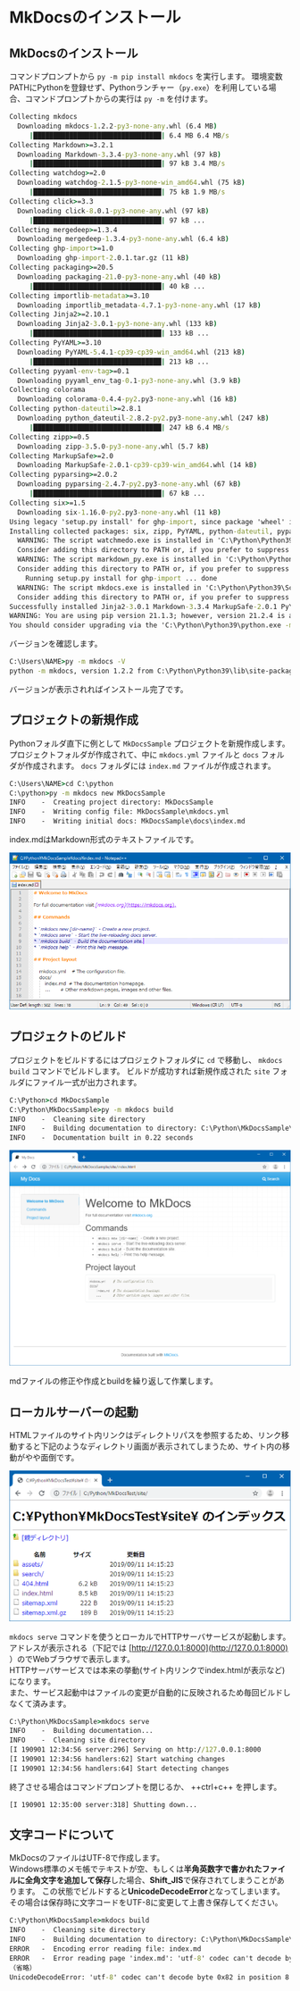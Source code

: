 # MkDocsのインストール

## MkDocsのインストール

コマンドプロンプトから `py -m pip install mkdocs` を実行します。
環境変数PATHにPythonを登録せず、Pythonランチャー（`py.exe`）を利用している場合、コマンドプロンプトからの実行は `py -m` を付けます。

``` bat
Collecting mkdocs
  Downloading mkdocs-1.2.2-py3-none-any.whl (6.4 MB)
     |████████████████████████████████| 6.4 MB 6.4 MB/s
Collecting Markdown>=3.2.1
  Downloading Markdown-3.3.4-py3-none-any.whl (97 kB)
     |████████████████████████████████| 97 kB 3.4 MB/s
Collecting watchdog>=2.0
  Downloading watchdog-2.1.5-py3-none-win_amd64.whl (75 kB)
     |████████████████████████████████| 75 kB 1.9 MB/s
Collecting click>=3.3
  Downloading click-8.0.1-py3-none-any.whl (97 kB)
     |████████████████████████████████| 97 kB ...
Collecting mergedeep>=1.3.4
  Downloading mergedeep-1.3.4-py3-none-any.whl (6.4 kB)
Collecting ghp-import>=1.0
  Downloading ghp-import-2.0.1.tar.gz (11 kB)
Collecting packaging>=20.5
  Downloading packaging-21.0-py3-none-any.whl (40 kB)
     |████████████████████████████████| 40 kB ...
Collecting importlib-metadata>=3.10
  Downloading importlib_metadata-4.7.1-py3-none-any.whl (17 kB)
Collecting Jinja2>=2.10.1
  Downloading Jinja2-3.0.1-py3-none-any.whl (133 kB)
     |████████████████████████████████| 133 kB ...
Collecting PyYAML>=3.10
  Downloading PyYAML-5.4.1-cp39-cp39-win_amd64.whl (213 kB)
     |████████████████████████████████| 213 kB ...
Collecting pyyaml-env-tag>=0.1
  Downloading pyyaml_env_tag-0.1-py3-none-any.whl (3.9 kB)
Collecting colorama
  Downloading colorama-0.4.4-py2.py3-none-any.whl (16 kB)
Collecting python-dateutil>=2.8.1
  Downloading python_dateutil-2.8.2-py2.py3-none-any.whl (247 kB)
     |████████████████████████████████| 247 kB 6.4 MB/s
Collecting zipp>=0.5
  Downloading zipp-3.5.0-py3-none-any.whl (5.7 kB)
Collecting MarkupSafe>=2.0
  Downloading MarkupSafe-2.0.1-cp39-cp39-win_amd64.whl (14 kB)
Collecting pyparsing>=2.0.2
  Downloading pyparsing-2.4.7-py2.py3-none-any.whl (67 kB)
     |████████████████████████████████| 67 kB ...
Collecting six>=1.5
  Downloading six-1.16.0-py2.py3-none-any.whl (11 kB)
Using legacy 'setup.py install' for ghp-import, since package 'wheel' is not installed.
Installing collected packages: six, zipp, PyYAML, python-dateutil, pyparsing, MarkupSafe, colorama, watchdog, pyyaml-env-tag, packaging, mergedeep, Markdown, Jinja2, importlib-metadata, ghp-import, click, mkdocs
  WARNING: The script watchmedo.exe is installed in 'C:\Python\Python39\Scripts' which is not on PATH.
  Consider adding this directory to PATH or, if you prefer to suppress this warning, use --no-warn-script-location.
  WARNING: The script markdown_py.exe is installed in 'C:\Python\Python39\Scripts' which is not on PATH.
  Consider adding this directory to PATH or, if you prefer to suppress this warning, use --no-warn-script-location.
    Running setup.py install for ghp-import ... done
  WARNING: The script mkdocs.exe is installed in 'C:\Python\Python39\Scripts' which is not on PATH.
  Consider adding this directory to PATH or, if you prefer to suppress this warning, use --no-warn-script-location.
Successfully installed Jinja2-3.0.1 Markdown-3.3.4 MarkupSafe-2.0.1 PyYAML-5.4.1 click-8.0.1 colorama-0.4.4 ghp-import-2.0.1 importlib-metadata-4.7.1 mergedeep-1.3.4 mkdocs-1.2.2 packaging-21.0 pyparsing-2.4.7 python-dateutil-2.8.2 pyyaml-env-tag-0.1 six-1.16.0 watchdog-2.1.5 zipp-3.5.0
WARNING: You are using pip version 21.1.3; however, version 21.2.4 is available.
You should consider upgrading via the 'C:\Python\Python39\python.exe -m pip install --upgrade pip' command.
```

バージョンを確認します。

``` bat
C:\Users\NAME>py -m mkdocs -V
python -m mkdocs, version 1.2.2 from C:\Python\Python39\lib\site-packages\mkdocs (Python 3.9)
```

バージョンが表示されればインストール完了です。

## プロジェクトの新規作成

Pythonフォルダ直下に例として `MkDocsSample` プロジェクトを新規作成します。
プロジェクトフォルダが作成されて、中に `mkdocs.yml` ファイルと `docs` フォルダが作成されます。
`docs` フォルダには `index.md` ファイルが作成されます。

``` bat
C:\Users\NAME>cd C:\python
C:\python>py -m mkdocs new MkDocsSample
INFO    -  Creating project directory: MkDocsSample
INFO    -  Writing config file: MkDocsSample\mkdocs.yml
INFO    -  Writing initial docs: MkDocsSample\docs\index.md
```

index.mdはMarkdown形式のテキストファイルです。

![MkDocs index.md](img\mkdocs01.png "MkDocs index.md")

## プロジェクトのビルド

プロジェクトをビルドするにはプロジェクトフォルダに `cd` で移動し、 `mkdocs build` コマンドでビルドします。
ビルドが成功すれば新規作成された `site` フォルダにファイル一式が出力されます。

``` bat
C:\Python>cd MkDocsSample
C:\Python\MkDocsSample>py -m mkdocs build
INFO    -  Cleaning site directory
INFO    -  Building documentation to directory: C:\Python\MkDocsSample\site
INFO    -  Documentation built in 0.22 seconds
```

![MkDocs index.html ブラウザ表示](img\mkdocs02.png "MkDocs indexl.html ブラウザ表示")

mdファイルの修正や作成とbuildを繰り返して作業します。

## ローカルサーバーの起動

HTMLファイルのサイト内リンクはディレクトリパスを参照するため、リンク移動すると下記のようなディレクトリ画面が表示されてしまうため、サイト内の移動がやや面倒です。

![MkDocs ディレクトリ表示](img\mkdocs03s.png "MkDocs ディレクトリ表示")

`mkdocs serve` コマンドを使うとローカルでHTTPサーバサービスが起動します。
アドレスが表示される（下記では [http://127.0.0.1:8000](http://127.0.0.1:8000) ）のでWebブラウザで表示します。  
HTTPサーバサービスでは本来の挙動(サイト内リンクでindex.htmlが表示など)になります。  
また、サービス起動中はファイルの変更が自動的に反映されるため毎回ビルドしなくて済みます。

``` bat
C:\Python\MkDocsSample>mkdocs serve
INFO    -  Building documentation...
INFO    -  Cleaning site directory
[I 190901 12:34:56 server:296] Serving on http://127.0.0.1:8000
[I 190901 12:34:56 handlers:62] Start watching changes
[I 190901 12:34:56 handlers:64] Start detecting changes
```

終了させる場合はコマンドプロンプトを閉じるか、 ++ctrl+c++ を押します。

``` bat
[I 190901 12:35:00 server:318] Shutting down...
```

## 文字コードについて

MkDocsのファイルはUTF-8で作成します。  
Windows標準のメモ帳でテキストが空、もしくは**半角英数字で書かれたファイルに全角文字を追加して保存**した場合、**Shift_JIS**で保存されてしまうことがあります。
この状態でビルドすると**UnicodeDecodeError**となってしまいます。
その場合は保存時に文字コードをUTF-8に変更して上書き保存してください。

``` bat
C:\Python\MkDocsSample>mkdocs build
INFO    -  Cleaning site directory
INFO    -  Building documentation to directory: C:\Python\MkDocsSample\site
ERROR   -  Encoding error reading file: index.md
ERROR   -  Error reading page 'index.md': 'utf-8' codec can't decode byte 0x82 in position 8: invalid start byte
（省略）
UnicodeDecodeError: 'utf-8' codec can't decode byte 0x82 in position 8: invalid start byte
```

